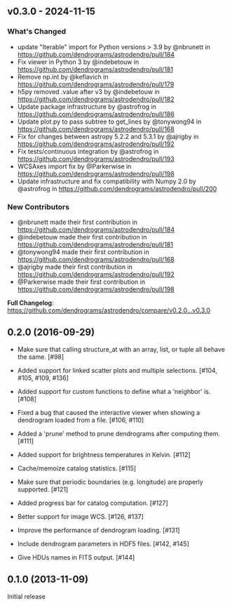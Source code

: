 ## v0.3.0 - 2024-11-15

<!-- Release notes generated using configuration in .github/release.yml at main -->
### What's Changed

* update "Iterable" import for Python versions > 3.9 by @nbrunett in https://github.com/dendrograms/astrodendro/pull/184
* Fix viewer in Python 3 by @indebetouw in https://github.com/dendrograms/astrodendro/pull/181
* Remove np.int by @keflavich in https://github.com/dendrograms/astrodendro/pull/179
* h5py removed .value after v3 by @indebetouw in https://github.com/dendrograms/astrodendro/pull/182
* Update package infrastructure by @astrofrog in https://github.com/dendrograms/astrodendro/pull/186
* Update plot.py to pass subtree to get_lines by @tonywong94 in https://github.com/dendrograms/astrodendro/pull/168
* Fix for changes between astropy 5.2.2 and 5.3.1 by @ajrigby in https://github.com/dendrograms/astrodendro/pull/192
* Fix tests/continuous integration by @astrofrog in https://github.com/dendrograms/astrodendro/pull/193
* WCSAxes import fix by @Parkerwise in https://github.com/dendrograms/astrodendro/pull/198
* Update infrastructure and fix compatibility with Numpy 2.0 by @astrofrog in https://github.com/dendrograms/astrodendro/pull/200

### New Contributors

* @nbrunett made their first contribution in https://github.com/dendrograms/astrodendro/pull/184
* @indebetouw made their first contribution in https://github.com/dendrograms/astrodendro/pull/181
* @tonywong94 made their first contribution in https://github.com/dendrograms/astrodendro/pull/168
* @ajrigby made their first contribution in https://github.com/dendrograms/astrodendro/pull/192
* @Parkerwise made their first contribution in https://github.com/dendrograms/astrodendro/pull/198

**Full Changelog**: https://github.com/dendrograms/astrodendro/compare/v0.2.0...v0.3.0

## 0.2.0 (2016-09-29)

- Make sure that calling structure_at with an array, list, or tuple all behave the same. [#98]
  
- Added support for linked scatter plots and multiple selections. [#104, #105, #109, #136]
  
- Added support for custom functions to define what a 'neighbor' is. [#108]
  
- Fixed a bug that caused the interactive viewer when showing a dendrogram loaded from a file. [#106, #110]
  
- Added a 'prune' method to prune dendrograms after computing them. [#111]
  
- Added support for brightness temperatures in Kelvin. [#112]
  
- Cache/memoize catalog statistics. [#115]
  
- Make sure that periodic boundaries (e.g. longitude) are properly supported. [#121]
  
- Added progress bar for catalog computation. [#127]
  
- Better support for image WCS. [#126, #137]
  
- Improve the performance of dendrogram loading. [#131]
  
- Include dendrogram parameters in HDF5 files. [#142, #145]
  
- Give HDUs names in FITS output. [#144]
  

## 0.1.0 (2013-11-09)

Initial release
